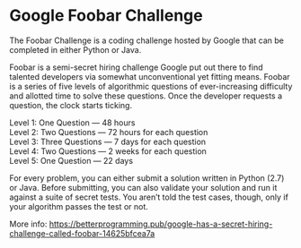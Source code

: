 # Google Foobar Challenge

The Foobar Challenge is a coding challenge hosted by Google that can be completed in either Python or Java.

Foobar is a semi-secret hiring challenge Google put out there to find talented developers via somewhat unconventional yet fitting means. 
Foobar is a series of five levels of algorithmic questions of ever-increasing difficulty and allotted time to solve these questions. 
Once the developer requests a question, the clock starts ticking.

Level 1: One Question — 48 hours  
Level 2: Two Questions — 72 hours for each question  
Level 3: Three Questions — 7 days for each question  
Level 4: Two Questions — 2 weeks for each question  
Level 5: One Question — 22 days  

For every problem, you can either submit a solution written in Python (2.7) or Java.
Before submitting, you can also validate your solution and run it against a suite of secret tests. 
You aren’t told the test cases, though, only if your algorithm passes the test or not.

More info: https://betterprogramming.pub/google-has-a-secret-hiring-challenge-called-foobar-14625bfcea7a
